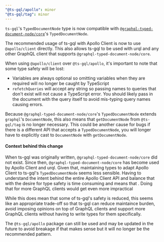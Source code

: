 ```yaml
---
"@ts-gql/apollo": minor
"@ts-gql/tag": minor
---
```


`ts-gql`'s `TypedDocumentNode` type is now compatible with [`@graphql-typed-document-node/core`](https://github.com/dotansimha/graphql-typed-document-node)'s `TypedDocumentNode`.

The recommended usage of ts-gql with Apollo Client is now to use `@apollo/client` directly. This also allows ts-gql to be used with urql and any other GraphQL client that supports `@graphql-typed-document-node/core`.

When using `@apollo/client` over `@ts-gql/apollo`, it's important to note that some type safety will be lost:

- Variables are always optional so omitting variables when they are required will no longer be caught by TypeScript
- `refetchQueries` will accept any string so passing names to queries that don't exist will not cause a TypeScript error. You should likely pass in the document with the query itself to avoid mis-typing query names causing errors.

Because `@graphql-typed-document-node/core`'s `TypedDocumentNode` extends `graphql`'s `DocumentNode`, this also means that `getDocumentNode` from `@ts-gql/tag` is no longer necessary. This could be another cause for bugs if there is a different API that accepts a `TypedDocumentNode`, you will longer have to explicitly cast to `DocumentNode` with `getDocumentNode`.

#### Context behind this change

When ts-gql was originally written, `@graphql-typed-document-node/core` did not exist. Since then, `@graphql-typed-document-node/core` has become used by Apollo Client and urql. Given that, maintaining types to adapt Apollo Client to ts-gql's `TypedDocumentNode` seems less sensible. Having to understand the intent behind the entire Apollo Client API and balance that with the desire for type safety is time consuming and means that . Doing that for more GraphQL clients would get even more impractical

While this does mean that some of ts-gql's safety is reduced, this seems like an appropriate trade-off so that ts-gql can reduce maintaince burden, avoid imposing opinions on top of GraphQL clients and support more GraphQL clients without having to write types for them specifically.

The `@ts-gql/apollo` package can still be used and may be updated in the future to avoid breakage if that makes sense but it will no longer be the recommended pattern.
